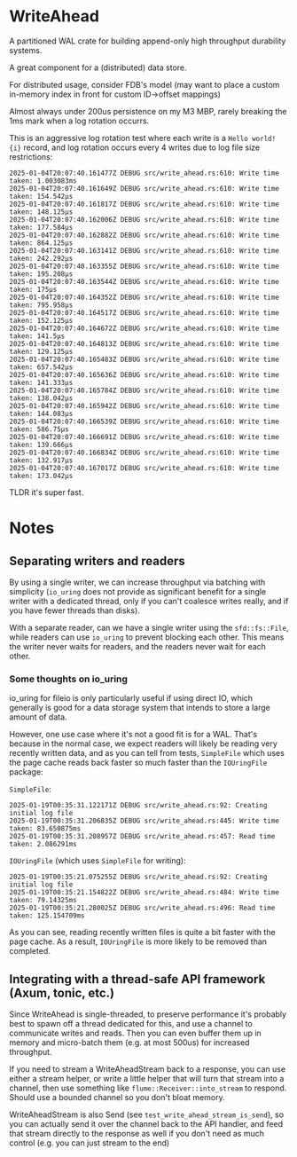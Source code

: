 # WriteAhead

A partitioned WAL crate for building append-only high throughput durability systems.

A great component for a (distributed) data store.

For distributed usage, consider FDB's model (may want to place a custom in-memory index in front for custom ID->offset mappings)

Almost always under 200us persistence on my M3 MBP, rarely breaking the 1ms mark when a log rotation occurrs.

This is an aggressive log rotation test where each write is a `Hello world! {i}` record, and log rotation occurs every 4 writes due to log file size restrictions:

```
2025-01-04T20:07:40.161477Z DEBUG src/write_ahead.rs:610: Write time taken: 1.003083ms
2025-01-04T20:07:40.161649Z DEBUG src/write_ahead.rs:610: Write time taken: 154.542µs
2025-01-04T20:07:40.161817Z DEBUG src/write_ahead.rs:610: Write time taken: 148.125µs
2025-01-04T20:07:40.162006Z DEBUG src/write_ahead.rs:610: Write time taken: 177.584µs
2025-01-04T20:07:40.162882Z DEBUG src/write_ahead.rs:610: Write time taken: 864.125µs
2025-01-04T20:07:40.163141Z DEBUG src/write_ahead.rs:610: Write time taken: 242.292µs
2025-01-04T20:07:40.163355Z DEBUG src/write_ahead.rs:610: Write time taken: 195.208µs
2025-01-04T20:07:40.163544Z DEBUG src/write_ahead.rs:610: Write time taken: 175µs
2025-01-04T20:07:40.164352Z DEBUG src/write_ahead.rs:610: Write time taken: 795.958µs
2025-01-04T20:07:40.164517Z DEBUG src/write_ahead.rs:610: Write time taken: 152.125µs
2025-01-04T20:07:40.164672Z DEBUG src/write_ahead.rs:610: Write time taken: 141.5µs
2025-01-04T20:07:40.164813Z DEBUG src/write_ahead.rs:610: Write time taken: 129.125µs
2025-01-04T20:07:40.165483Z DEBUG src/write_ahead.rs:610: Write time taken: 657.542µs
2025-01-04T20:07:40.165636Z DEBUG src/write_ahead.rs:610: Write time taken: 141.333µs
2025-01-04T20:07:40.165784Z DEBUG src/write_ahead.rs:610: Write time taken: 138.042µs
2025-01-04T20:07:40.165942Z DEBUG src/write_ahead.rs:610: Write time taken: 144.083µs
2025-01-04T20:07:40.166539Z DEBUG src/write_ahead.rs:610: Write time taken: 586.75µs
2025-01-04T20:07:40.166691Z DEBUG src/write_ahead.rs:610: Write time taken: 139.666µs
2025-01-04T20:07:40.166834Z DEBUG src/write_ahead.rs:610: Write time taken: 132.917µs
2025-01-04T20:07:40.167017Z DEBUG src/write_ahead.rs:610: Write time taken: 173.042µs
```

TLDR it's super fast.

# Notes

## Separating writers and readers

By using a single writer, we can increase throughput via batching with simplicity (`io_uring` does not provide as significant benefit for a single writer with a dedicated thread, only if you can't coalesce writes really, and if you have fewer threads than disks).

With a separate reader, can we have a single writer using the `sfd::fs::File`, while readers can use `io_uring` to prevent blocking each other. This means the writer never waits for readers, and the readers never wait for each other.

### Some thoughts on io_uring

io_uring for fileio is only particularly useful if using direct IO, which generally is good for a data storage system that intends to store a large amount of data.

However, one use case where it's not a good fit is for a WAL. That's because in the normal case, we expect readers will likely be reading very recently written data, and as you can tell from tests, `SimpleFile` which uses the page cache reads back faster so much faster than the `IOUringFile` package:

`SimpleFile`:
```
2025-01-19T00:35:31.122171Z DEBUG src/write_ahead.rs:92: Creating initial log file
2025-01-19T00:35:31.206835Z DEBUG src/write_ahead.rs:445: Write time taken: 83.650875ms
2025-01-19T00:35:31.208957Z DEBUG src/write_ahead.rs:457: Read time taken: 2.086291ms
```

`IOUringFile` (which uses `SimpleFile` for writing):
```
2025-01-19T00:35:21.075255Z DEBUG src/write_ahead.rs:92: Creating initial log file
2025-01-19T00:35:21.154822Z DEBUG src/write_ahead.rs:484: Write time taken: 79.14325ms
2025-01-19T00:35:21.280025Z DEBUG src/write_ahead.rs:496: Read time taken: 125.154709ms
```

As you can see, reading recently written files is quite a bit faster with the page cache. As a result, `IOUringFile` is more likely to be removed than completed.

## Integrating with a thread-safe API framework (Axum, tonic, etc.)

Since WriteAhead is single-threaded, to preserve performance it's probably best to spawn off a thread dedicated for this, and use a channel to communicate writes and reads. Then you can even buffer them up in memory and micro-batch them (e.g. at most 500us) for increased throughput.

If you need to stream a WriteAheadStream back to a response, you can use either a stream helper, or write a little helper that will turn that stream into a channel, then use something like `flume::Receiver::into_stream` to respond. Should use a bounded channel so you don't bloat memory.

WriteAheadStream is also Send (see `test_write_ahead_stream_is_send`), so you can actually send it over the channel back to the API handler, and feed that stream directly to the response as well if you don't need as much control (e.g. you can just stream to the end)
